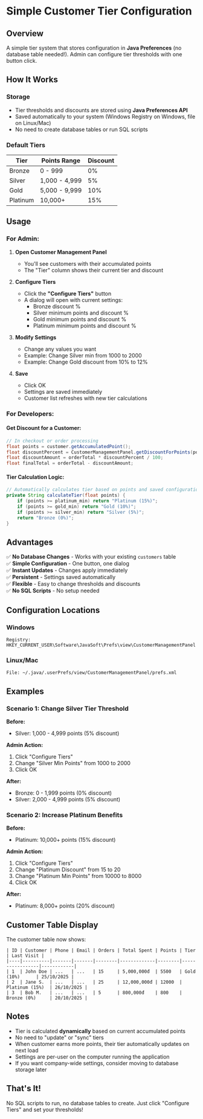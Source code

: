# Simple Customer Tier Configuration

## Overview
A simple tier system that stores configuration in **Java Preferences** (no database table needed!). Admin can configure tier thresholds with one button click.

## How It Works

### Storage
- Tier thresholds and discounts are stored using **Java Preferences API**
- Saved automatically to your system (Windows Registry on Windows, file on Linux/Mac)
- No need to create database tables or run SQL scripts

### Default Tiers

| Tier     | Points Range     | Discount |
|----------|------------------|----------|
| Bronze   | 0 - 999          | 0%       |
| Silver   | 1,000 - 4,999    | 5%       |
| Gold     | 5,000 - 9,999    | 10%      |
| Platinum | 10,000+          | 15%      |

## Usage

### For Admin:

1. **Open Customer Management Panel**
   - You'll see customers with their accumulated points
   - The "Tier" column shows their current tier and discount

2. **Configure Tiers**
   - Click the **"Configure Tiers"** button
   - A dialog will open with current settings:
     - Bronze discount %
     - Silver minimum points and discount %
     - Gold minimum points and discount %
     - Platinum minimum points and discount %
   
3. **Modify Settings**
   - Change any values you want
   - Example: Change Silver min from 1000 to 2000
   - Example: Change Gold discount from 10% to 12%
   
4. **Save**
   - Click OK
   - Settings are saved immediately
   - Customer list refreshes with new tier calculations

### For Developers:

#### Get Discount for a Customer:
```java
// In checkout or order processing
float points = customer.getAccumulatedPoint();
float discountPercent = CustomerManagementPanel.getDiscountForPoints(points);
float discountAmount = orderTotal * discountPercent / 100;
float finalTotal = orderTotal - discountAmount;
```

#### Tier Calculation Logic:
```java
// Automatically calculates tier based on points and saved configuration
private String calculateTier(float points) {
    if (points >= platinum_min) return "Platinum (15%)";
    if (points >= gold_min) return "Gold (10%)";
    if (points >= silver_min) return "Silver (5%)";
    return "Bronze (0%)";
}
```

## Advantages

✅ **No Database Changes** - Works with your existing `customers` table  
✅ **Simple Configuration** - One button, one dialog  
✅ **Instant Updates** - Changes apply immediately  
✅ **Persistent** - Settings saved automatically  
✅ **Flexible** - Easy to change thresholds and discounts  
✅ **No SQL Scripts** - No setup needed  

## Configuration Locations

### Windows
```
Registry: HKEY_CURRENT_USER\Software\JavaSoft\Prefs\view\CustomerManagementPanel
```

### Linux/Mac
```
File: ~/.java/.userPrefs/view/CustomerManagementPanel/prefs.xml
```

## Examples

### Scenario 1: Change Silver Tier Threshold
**Before:**
- Silver: 1,000 - 4,999 points (5% discount)

**Admin Action:**
1. Click "Configure Tiers"
2. Change "Silver Min Points" from 1000 to 2000
3. Click OK

**After:**
- Bronze: 0 - 1,999 points (0% discount)
- Silver: 2,000 - 4,999 points (5% discount)

### Scenario 2: Increase Platinum Benefits
**Before:**
- Platinum: 10,000+ points (15% discount)

**Admin Action:**
1. Click "Configure Tiers"
2. Change "Platinum Discount" from 15 to 20
3. Change "Platinum Min Points" from 10000 to 8000
4. Click OK

**After:**
- Platinum: 8,000+ points (20% discount)

## Customer Table Display

The customer table now shows:
```
| ID | Customer | Phone | Email | Orders | Total Spent | Points | Tier            | Last Visit |
|----|----------|-------|-------|--------|-------------|--------|-----------------|------------|
| 1  | John Doe | ...   | ...   | 15     | 5,000,000đ  | 5500   | Gold (10%)      | 25/10/2025 |
| 2  | Jane S.  | ...   | ...   | 25     | 12,000,000đ | 12000  | Platinum (15%)  | 26/10/2025 |
| 3  | Bob M.   | ...   | ...   | 5      | 800,000đ    | 800    | Bronze (0%)     | 20/10/2025 |
```

## Notes

- Tier is calculated **dynamically** based on current accumulated points
- No need to "update" or "sync" tiers
- When customer earns more points, their tier automatically updates on next load
- Settings are per-user on the computer running the application
- If you want company-wide settings, consider moving to database storage later

## That's It!

No SQL scripts to run, no database tables to create. Just click "Configure Tiers" and set your thresholds!
